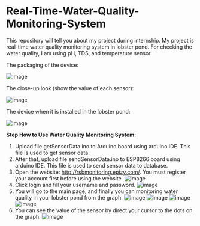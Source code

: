 # Real-Time-Water-Quality-Monitoring-System

This repository will tell you about my project during internship. My project is real-time water quality monitoring system in lobster pond. For checking the water quality, I am using pH, TDS, and temperature sensor. 

The packaging of the device:

![image](https://user-images.githubusercontent.com/50353456/159843443-b5da8b71-37fb-43d3-85a2-814b588ed538.png) 

The close-up look (show the value of each sensor):

![image](https://user-images.githubusercontent.com/50353456/159843916-fc223c32-0703-496d-ad5e-bb5d1ad5884d.png)

The device when it is installed in the lobster pond:

![image](https://user-images.githubusercontent.com/50353456/159843834-ca4f23d2-2eee-400f-95a8-e342eaea96a1.png)

**Step How to Use Water Quality Monitoring System:**
1. Upload file getSensorData.ino to Arduino board using arduino IDE. This file is used to get sensor data. 
2. After that, upload file sendSensorData.ino to ESP8266 board using arduino IDE. This file is used to send sensor data to database.
3. Open the website: http://rsbmonitoring.epizy.com/. You must register your account first before using the website. 
![image](https://user-images.githubusercontent.com/50353456/159845243-59f92f92-0970-4969-a9bd-6067e5d6eaee.png)
4. Click login and fill your username and password.
![image](https://user-images.githubusercontent.com/50353456/159845467-17327acc-f865-43cb-8523-3724eeb5262f.png)
5. You will go to the main page, and finally you can monitoring water quality in your lobster pond from the graph.
![image](https://user-images.githubusercontent.com/50353456/159845902-b8cc1a05-9940-49d4-a8ed-beb99c2d112e.png)
![image](https://user-images.githubusercontent.com/50353456/159846052-f960eb0c-de12-409a-8746-7759e6b19ed5.png)
![image](https://user-images.githubusercontent.com/50353456/159846129-62298dd4-4b68-4c70-ae41-d7711ab62145.png)
![image](https://user-images.githubusercontent.com/50353456/159846190-20c2fcab-793f-447a-a046-bd652bcdd8d1.png)
6. You can see the value of the sensor by direct your cursor to the dots on the graph.
![image](https://user-images.githubusercontent.com/50353456/159846473-02beb368-ca64-4c48-8032-83a895b6da69.png)

